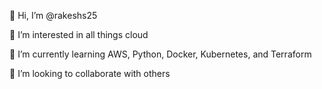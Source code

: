 👋 Hi, I’m @rakeshs25

👀 I’m interested in all things cloud

🌱 I’m currently learning AWS, Python, Docker, Kubernetes, and Terraform

💞️ I’m looking to collaborate with others

